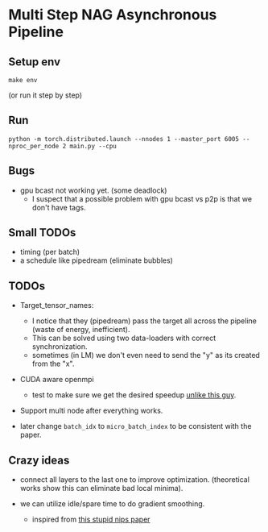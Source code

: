 # Multi Step NAG Asynchronous Pipeline

## Setup env

```
make env
```

(or run it step by step)


## Run

```
python -m torch.distributed.launch --nnodes 1 --master_port 6005 --nproc_per_node 2 main.py --cpu
```

## Bugs

* gpu bcast not working yet. (some deadlock)
  * I suspect that a possible problem with gpu bcast vs p2p is that we don't have tags.

## Small TODOs

* timing (per batch)
* a schedule like pipedream (eliminate bubbles)

## TODOs

* Target_tensor_names:
  * I notice that they (pipedream) pass the target all across the pipeline (waste of energy, inefficient).
  * This can be solved using two data-loaders with correct synchronization.
  * sometimes (in LM) we don't even need to send the "y" as its created from the "x".

* CUDA aware openmpi
  * test to make sure we get the desired speedup [unlike this guy](https://www.pugetsystems.com/labs/hpc/P2P-peer-to-peer-on-NVIDIA-RTX-2080Ti-vs-GTX-1080Ti-GPUs-1331/#test-setup-and-results).

* Support multi node after everything works.
* later change `batch_idx` to `micro_batch_index` to be consistent with the paper.

## Crazy ideas

* connect all layers to the last one to improve optimization. (theoretical works show this can eliminate bad local minima).

* we can utilize idle/spare time to do gradient smoothing.
  * inspired from [this stupid nips paper](http://papers.nips.cc/paper/9402-theoretical-limits-of-pipeline-parallel-optimization-and-application-to-distributed-deep-learning)
  